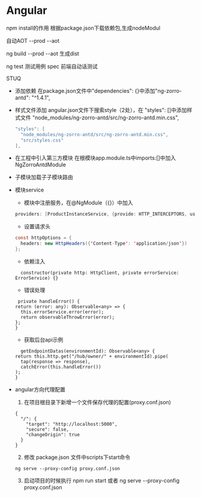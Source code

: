 # Angular
npm install的作用
根据package.json下载依赖包,生成nodeModul

自动AOT
--prod --aot

ng build --prod --aot 
生成dist

ng test
测试用例  spec
前端自动话测试

STUQ

* 添加依赖
  在package.json文件中"dependencies": {}中添加"ng-zorro-antd": "^1.4.1",

* 样式文件添加
  angular.json文件下搜索style（2处），在 "styles": []中添加样式文件    "node_modules/ng-zorro-antd/src/ng-zorro-antd.min.css",
  ```java
  "styles": [
  	"node_modules/ng-zorro-antd/src/ng-zorro-antd.min.css",
  	"src/styles.css"
  ],
  ```
* 在工程中引入第三方模块
   在根模块app.module.ts中imports:[]中加入NgZorroAntdModule

 * 子模块加载子子模块路由
 * 模块service
   * 模块中注册服务，在@NgModule（{}）中加入
   ```java
   providers: [ProductInstanceService, {provide: HTTP_INTERCEPTORS, useClass: HttpInterceptorService, multi: true},]
   ```
   * 设置请求头
    ```java
    const httpOptions = {
      headers: new HttpHeaders({'Content-Type': 'application/json'})
    };
    ```
    * 依赖注入
    ```
      constructor(private http: HttpClient, private errorService: ErrorService) {}
    ```
    * 错误处理
    ```
     private handleError() {
    return (error: any): Observable<any> => {
      this.errorService.error(error);
      return observableThrowError(error);
    };
    }
    ```
    * 获取后台api示例
    ```
      getEndpointDatas(environmentId): Observable<any> {
    return this.http.get("/hub/owner/" + environmentId).pipe(
      tap(response => response),
      catchError(this.handleError())
    );
    }
    ```
  * angular方向代理配置
      1. 在项目根目录下新增一个文件保存代理的配置(proxy.conf.json)
      ```
      {
        "/": {
          "target": "http://localhost:5000",
          "secure": false,
          "changeOrigin": true
        }
      }
      ```
      2. 修改 package.json 文件中scripts下start命令
      ```
      ng serve --proxy-config proxy.conf.json
      ```
      3. 启动项目的时候执行 npm run start 或者 ng serve --proxy-config proxy.conf.json

